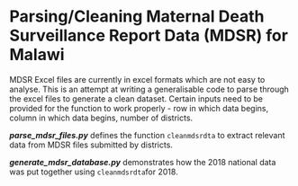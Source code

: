# Parsing/Cleaning Maternal Death Surveillance Report Data (MDSR) for Malawi

MDSR Excel files are currently in excel formats which are not easy to analyse. This is an attempt at writing a generalisable code to parse
through the excel files to generate a clean dataset. Certain inputs need to be provided for the function to work properly - row in which data begins, column in which data begins, number of districts. 

**_parse_mdsr_files.py_** defines the function `cleanmdsrdta` to extract relevant data from MDSR files submitted by districts. 

**_generate_mdsr_database.py_** demonstrates how the 2018 national data was put together using `cleanmdsrdta`for 2018. 
